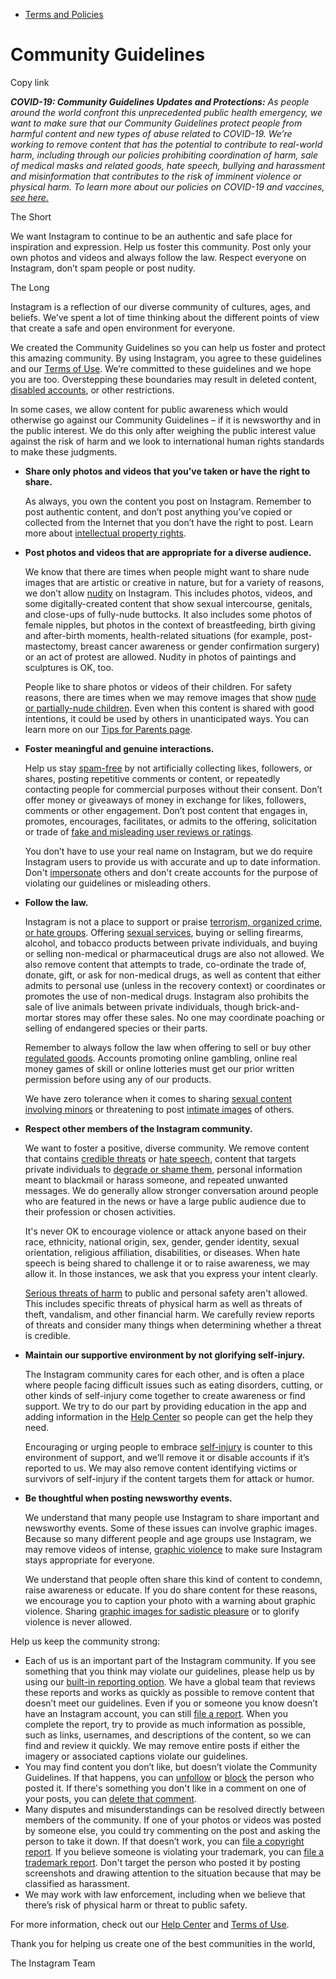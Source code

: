 *   [Terms and Policies](https://help.instagram.com/1417489251945243/?helpref=breadcrumb)

Community Guidelines
====================

Copy link

_**COVID-19: Community Guidelines Updates and Protections:** As people around the world confront this unprecedented public health emergency, we want to make sure that our Community Guidelines protect people from harmful content and new types of abuse related to COVID-19. We’re working to remove content that has the potential to contribute to real-world harm, including through our policies prohibiting coordination of harm, sale of medical masks and related goods, hate speech, bullying and harassment and misinformation that contributes to the risk of imminent violence or physical harm. To learn more about our policies on COVID-19 and vaccines, [see here.](https://help.instagram.com/697825587576762?helpref=faq_content)_

The Short

We want Instagram to continue to be an authentic and safe place for inspiration and expression. Help us foster this community. Post only your own photos and videos and always follow the law. Respect everyone on Instagram, don’t spam people or post nudity.

The Long

Instagram is a reflection of our diverse community of cultures, ages, and beliefs. We’ve spent a lot of time thinking about the different points of view that create a safe and open environment for everyone.

We created the Community Guidelines so you can help us foster and protect this amazing community. By using Instagram, you agree to these guidelines and our [Terms of Use](https://www.instagram.com/legal/terms). We’re committed to these guidelines and we hope you are too. Overstepping these boundaries may result in deleted content, [disabled accounts](https://help.instagram.com/366993040048856?helpref=faq_content), or other restrictions.

In some cases, we allow content for public awareness which would otherwise go against our Community Guidelines – if it is newsworthy and in the public interest. We do this only after weighing the public interest value against the risk of harm and we look to international human rights standards to make these judgments.

*   **Share only photos and videos that you’ve taken or have the right to share.**
    
    As always, you own the content you post on Instagram. Remember to post authentic content, and don’t post anything you’ve copied or collected from the Internet that you don’t have the right to post. Learn more about [intellectual property rights](https://help.instagram.com/126382350847838?helpref=faq_content).
    
*   **Post photos and videos that are appropriate for a diverse audience.**
    
    We know that there are times when people might want to share nude images that are artistic or creative in nature, but for a variety of reasons, we don’t allow [nudity](https://l.instagram.com/?u=https%3A%2F%2Fwww.facebook.com%2Fcommunitystandards%2Fadult_nudity_sexual_activity&e=AT3j4ZVAbx11feqG7ipp10Exf8aWTiHWe37_3Me8JC-F5qZ0V_esJvhDOYj_X0TwlcYSDZ7JgMiFMnHLm13-mk-Vb5s1W1gWdYDgo51rP9HJF2z4GAsMZuoR_f_CHE3BX7dfhKMHxhggd5jcTEVopDYtWqOPcczTQ3xNlg) on Instagram. This includes photos, videos, and some digitally-created content that show sexual intercourse, genitals, and close-ups of fully-nude buttocks. It also includes some photos of female nipples, but photos in the context of breastfeeding, birth giving and after-birth moments, health-related situations (for example, post-mastectomy, breast cancer awareness or gender confirmation surgery) or an act of protest are allowed. Nudity in photos of paintings and sculptures is OK, too.
    
    People like to share photos or videos of their children. For safety reasons, there are times when we may remove images that show [nude or partially-nude children](https://l.instagram.com/?u=https%3A%2F%2Fwww.facebook.com%2Fcommunitystandards%2Fchild_nudity_sexual_exploitation&e=AT3j4ZVAbx11feqG7ipp10Exf8aWTiHWe37_3Me8JC-F5qZ0V_esJvhDOYj_X0TwlcYSDZ7JgMiFMnHLm13-mk-Vb5s1W1gWdYDgo51rP9HJF2z4GAsMZuoR_f_CHE3BX7dfhKMHxhggd5jcTEVopDYtWqOPcczTQ3xNlg). Even when this content is shared with good intentions, it could be used by others in unanticipated ways. You can learn more on our [Tips for Parents page](https://help.instagram.com/154475974694511/?helpref=faq_content).
    
*   **Foster meaningful and genuine interactions.**
    
    Help us stay [spam-free](https://l.instagram.com/?u=https%3A%2F%2Fwww.facebook.com%2Fcommunitystandards%2Fspam&e=AT3j4ZVAbx11feqG7ipp10Exf8aWTiHWe37_3Me8JC-F5qZ0V_esJvhDOYj_X0TwlcYSDZ7JgMiFMnHLm13-mk-Vb5s1W1gWdYDgo51rP9HJF2z4GAsMZuoR_f_CHE3BX7dfhKMHxhggd5jcTEVopDYtWqOPcczTQ3xNlg) by not artificially collecting likes, followers, or shares, posting repetitive comments or content, or repeatedly contacting people for commercial purposes without their consent. Don’t offer money or giveaways of money in exchange for likes, followers, comments or other engagement. Don’t post content that engages in, promotes, encourages, facilitates, or admits to the offering, solicitation or trade of [fake and misleading user reviews or ratings](https://l.instagram.com/?u=https%3A%2F%2Fwww.facebook.com%2Fcommunitystandards%2Ffraud_deception&e=AT3j4ZVAbx11feqG7ipp10Exf8aWTiHWe37_3Me8JC-F5qZ0V_esJvhDOYj_X0TwlcYSDZ7JgMiFMnHLm13-mk-Vb5s1W1gWdYDgo51rP9HJF2z4GAsMZuoR_f_CHE3BX7dfhKMHxhggd5jcTEVopDYtWqOPcczTQ3xNlg).
    
    You don’t have to use your real name on Instagram, but we do require Instagram users to provide us with accurate and up to date information. Don't [impersonate](https://l.instagram.com/?u=https%3A%2F%2Fwww.facebook.com%2Fcommunitystandards%2Fmisrepresentation&e=AT3j4ZVAbx11feqG7ipp10Exf8aWTiHWe37_3Me8JC-F5qZ0V_esJvhDOYj_X0TwlcYSDZ7JgMiFMnHLm13-mk-Vb5s1W1gWdYDgo51rP9HJF2z4GAsMZuoR_f_CHE3BX7dfhKMHxhggd5jcTEVopDYtWqOPcczTQ3xNlg) others and don't create accounts for the purpose of violating our guidelines or misleading others.
    
*   **Follow the law.**
    
    Instagram is not a place to support or praise [terrorism, organized crime, or hate groups](https://l.instagram.com/?u=https%3A%2F%2Fwww.facebook.com%2Fcommunitystandards%2Fdangerous_individuals_organizations&e=AT3j4ZVAbx11feqG7ipp10Exf8aWTiHWe37_3Me8JC-F5qZ0V_esJvhDOYj_X0TwlcYSDZ7JgMiFMnHLm13-mk-Vb5s1W1gWdYDgo51rP9HJF2z4GAsMZuoR_f_CHE3BX7dfhKMHxhggd5jcTEVopDYtWqOPcczTQ3xNlg). Offering [sexual services](https://l.instagram.com/?u=https%3A%2F%2Fwww.facebook.com%2Fcommunitystandards%2Fsexual_solicitation&e=AT3j4ZVAbx11feqG7ipp10Exf8aWTiHWe37_3Me8JC-F5qZ0V_esJvhDOYj_X0TwlcYSDZ7JgMiFMnHLm13-mk-Vb5s1W1gWdYDgo51rP9HJF2z4GAsMZuoR_f_CHE3BX7dfhKMHxhggd5jcTEVopDYtWqOPcczTQ3xNlg), buying or selling firearms, alcohol, and tobacco products between private individuals, and buying or selling non-medical or pharmaceutical drugs are also not allowed. We also remove content that attempts to trade, co-ordinate the trade of, donate, gift, or ask for non-medical drugs, as well as content that either admits to personal use (unless in the recovery context) or coordinates or promotes the use of non-medical drugs. Instagram also prohibits the sale of live animals between private individuals, though brick-and-mortar stores may offer these sales. No one may coordinate poaching or selling of endangered species or their parts.
    
    Remember to always follow the law when offering to sell or buy other [regulated goods](https://l.instagram.com/?u=https%3A%2F%2Fwww.facebook.com%2Fcommunitystandards%2Fregulated_goods&e=AT3j4ZVAbx11feqG7ipp10Exf8aWTiHWe37_3Me8JC-F5qZ0V_esJvhDOYj_X0TwlcYSDZ7JgMiFMnHLm13-mk-Vb5s1W1gWdYDgo51rP9HJF2z4GAsMZuoR_f_CHE3BX7dfhKMHxhggd5jcTEVopDYtWqOPcczTQ3xNlg). Accounts promoting online gambling, online real money games of skill or online lotteries must get our prior written permission before using any of our products.
    
    We have zero tolerance when it comes to sharing [sexual content involving minors](https://l.instagram.com/?u=https%3A%2F%2Fwww.facebook.com%2Fcommunitystandards%2Fchild_nudity_sexual_exploitation&e=AT3j4ZVAbx11feqG7ipp10Exf8aWTiHWe37_3Me8JC-F5qZ0V_esJvhDOYj_X0TwlcYSDZ7JgMiFMnHLm13-mk-Vb5s1W1gWdYDgo51rP9HJF2z4GAsMZuoR_f_CHE3BX7dfhKMHxhggd5jcTEVopDYtWqOPcczTQ3xNlg) or threatening to post [intimate images](https://l.instagram.com/?u=https%3A%2F%2Fwww.facebook.com%2Fcommunitystandards%2Fsexual_exploitation_adults&e=AT3j4ZVAbx11feqG7ipp10Exf8aWTiHWe37_3Me8JC-F5qZ0V_esJvhDOYj_X0TwlcYSDZ7JgMiFMnHLm13-mk-Vb5s1W1gWdYDgo51rP9HJF2z4GAsMZuoR_f_CHE3BX7dfhKMHxhggd5jcTEVopDYtWqOPcczTQ3xNlg) of others.
    
*   **Respect other members of the Instagram community.**
    
    We want to foster a positive, diverse community. We remove content that contains [credible threats](https://l.instagram.com/?u=https%3A%2F%2Fwww.facebook.com%2Fcommunitystandards%2Fcredible_violence&e=AT3j4ZVAbx11feqG7ipp10Exf8aWTiHWe37_3Me8JC-F5qZ0V_esJvhDOYj_X0TwlcYSDZ7JgMiFMnHLm13-mk-Vb5s1W1gWdYDgo51rP9HJF2z4GAsMZuoR_f_CHE3BX7dfhKMHxhggd5jcTEVopDYtWqOPcczTQ3xNlg) or [hate speech](https://l.instagram.com/?u=https%3A%2F%2Fwww.facebook.com%2Fcommunitystandards%2Fhate_speech&e=AT3j4ZVAbx11feqG7ipp10Exf8aWTiHWe37_3Me8JC-F5qZ0V_esJvhDOYj_X0TwlcYSDZ7JgMiFMnHLm13-mk-Vb5s1W1gWdYDgo51rP9HJF2z4GAsMZuoR_f_CHE3BX7dfhKMHxhggd5jcTEVopDYtWqOPcczTQ3xNlg), content that targets private individuals to [degrade or shame them](https://l.instagram.com/?u=https%3A%2F%2Fwww.facebook.com%2Fcommunitystandards%2Fbullying&e=AT3j4ZVAbx11feqG7ipp10Exf8aWTiHWe37_3Me8JC-F5qZ0V_esJvhDOYj_X0TwlcYSDZ7JgMiFMnHLm13-mk-Vb5s1W1gWdYDgo51rP9HJF2z4GAsMZuoR_f_CHE3BX7dfhKMHxhggd5jcTEVopDYtWqOPcczTQ3xNlg), personal information meant to blackmail or harass someone, and repeated unwanted messages. We do generally allow stronger conversation around people who are featured in the news or have a large public audience due to their profession or chosen activities.
    
    It's never OK to encourage violence or attack anyone based on their race, ethnicity, national origin, sex, gender, gender identity, sexual orientation, religious affiliation, disabilities, or diseases. When hate speech is being shared to challenge it or to raise awareness, we may allow it. In those instances, we ask that you express your intent clearly.
    
    [Serious threats of harm](https://l.instagram.com/?u=https%3A%2F%2Fwww.facebook.com%2Fcommunitystandards%2Fcredible_violence&e=AT3j4ZVAbx11feqG7ipp10Exf8aWTiHWe37_3Me8JC-F5qZ0V_esJvhDOYj_X0TwlcYSDZ7JgMiFMnHLm13-mk-Vb5s1W1gWdYDgo51rP9HJF2z4GAsMZuoR_f_CHE3BX7dfhKMHxhggd5jcTEVopDYtWqOPcczTQ3xNlg) to public and personal safety aren't allowed. This includes specific threats of physical harm as well as threats of theft, vandalism, and other financial harm. We carefully review reports of threats and consider many things when determining whether a threat is credible.
    
*   **Maintain our supportive environment by not glorifying self-injury.**
    
    The Instagram community cares for each other, and is often a place where people facing difficult issues such as eating disorders, cutting, or other kinds of self-injury come together to create awareness or find support. We try to do our part by providing education in the app and adding information in the [Help Center](https://help.instagram.com/) so people can get the help they need.
    
    Encouraging or urging people to embrace [self-injury](https://l.instagram.com/?u=https%3A%2F%2Fwww.facebook.com%2Fcommunitystandards%2Fsuicide_self_injury_violence&e=AT3j4ZVAbx11feqG7ipp10Exf8aWTiHWe37_3Me8JC-F5qZ0V_esJvhDOYj_X0TwlcYSDZ7JgMiFMnHLm13-mk-Vb5s1W1gWdYDgo51rP9HJF2z4GAsMZuoR_f_CHE3BX7dfhKMHxhggd5jcTEVopDYtWqOPcczTQ3xNlg) is counter to this environment of support, and we’ll remove it or disable accounts if it’s reported to us. We may also remove content identifying victims or survivors of self-injury if the content targets them for attack or humor.
    
*   **Be thoughtful when posting newsworthy events.**
    
    We understand that many people use Instagram to share important and newsworthy events. Some of these issues can involve graphic images. Because so many different people and age groups use Instagram, we may remove videos of intense, [graphic violence](https://l.instagram.com/?u=https%3A%2F%2Fwww.facebook.com%2Fcommunitystandards%2Fgraphic_violence&e=AT3j4ZVAbx11feqG7ipp10Exf8aWTiHWe37_3Me8JC-F5qZ0V_esJvhDOYj_X0TwlcYSDZ7JgMiFMnHLm13-mk-Vb5s1W1gWdYDgo51rP9HJF2z4GAsMZuoR_f_CHE3BX7dfhKMHxhggd5jcTEVopDYtWqOPcczTQ3xNlg) to make sure Instagram stays appropriate for everyone.
    
    We understand that people often share this kind of content to condemn, raise awareness or educate. If you do share content for these reasons, we encourage you to caption your photo with a warning about graphic violence. Sharing [graphic images for sadistic pleasure](https://l.instagram.com/?u=https%3A%2F%2Fwww.facebook.com%2Fcommunitystandards%2Fcruel_insensitive&e=AT3j4ZVAbx11feqG7ipp10Exf8aWTiHWe37_3Me8JC-F5qZ0V_esJvhDOYj_X0TwlcYSDZ7JgMiFMnHLm13-mk-Vb5s1W1gWdYDgo51rP9HJF2z4GAsMZuoR_f_CHE3BX7dfhKMHxhggd5jcTEVopDYtWqOPcczTQ3xNlg) or to glorify violence is never allowed.
    

Help us keep the community strong:

*   Each of us is an important part of the Instagram community. If you see something that you think may violate our guidelines, please help us by using our [built-in reporting option](https://help.instagram.com/165828726894770?helpref=faq_content). We have a global team that reviews these reports and works as quickly as possible to remove content that doesn’t meet our guidelines. Even if you or someone you know doesn’t have an Instagram account, you can still [file a report](https://help.instagram.com/contact/383679321740945). When you complete the report, try to provide as much information as possible, such as links, usernames, and descriptions of the content, so we can find and review it quickly. We may remove entire posts if either the imagery or associated captions violate our guidelines.
*   You may find content you don’t like, but doesn’t violate the Community Guidelines. If that happens, you can [unfollow](https://help.instagram.com/286340048138725?helpref=faq_content) or [block](https://help.instagram.com/426700567389543/?helpref=faq_content) the person who posted it. If there's something you don't like in a comment on one of your posts, you can [delete that comment](https://help.instagram.com/289098941190483?helpref=faq_content).
*   Many disputes and misunderstandings can be resolved directly between members of the community. If one of your photos or videos was posted by someone else, you could try commenting on the post and asking the person to take it down. If that doesn’t work, you can [file a copyright report](https://help.instagram.com/126382350847838?helpref=faq_content). If you believe someone is violating your trademark, you can [file a trademark report](https://help.instagram.com/222826637847963?helpref=faq_content). Don't target the person who posted it by posting screenshots and drawing attention to the situation because that may be classified as harassment.
*   We may work with law enforcement, including when we believe that there’s risk of physical harm or threat to public safety.

For more information, check out our [Help Center](https://help.instagram.com/) and [Terms of Use](https://l.instagram.com/?u=http%3A%2F%2Finstagram.com%2Flegal%2Fterms%2F%23&e=AT3j4ZVAbx11feqG7ipp10Exf8aWTiHWe37_3Me8JC-F5qZ0V_esJvhDOYj_X0TwlcYSDZ7JgMiFMnHLm13-mk-Vb5s1W1gWdYDgo51rP9HJF2z4GAsMZuoR_f_CHE3BX7dfhKMHxhggd5jcTEVopDYtWqOPcczTQ3xNlg).

Thank you for helping us create one of the best communities in the world,

The Instagram Team